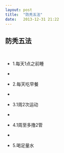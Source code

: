 ```yaml
---
layout: post
title:  "防秃五法"
date:   2013-12-31 21:22
---
```




防秃五法
---------------
<br>

- 1.每天1点之前睡
- 

- 2.每天吃早餐
- 

- 3.1周2次运动
- 

- 4.1周至多撸2管
- 

- 5.喝足量水
